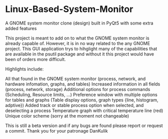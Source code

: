 # Linux-Based-System-Monitor
A GNOME system monitor clone (design) built in PyQt5 with some extra added features

This project is meant to add on to what the GNOME system monitor is already capable of. However, it is in no way related to the any GNOME project. This GUI application trys to hihglight many of the capabilities that are available in the psutil package and without it this project would have been of orders more difficult.

Highlights include:

All that found in the GNOME system monitor (process, network, and hardware infomation, graphs, and tables) 
Increased information in all fields (process, network, storage)
Additional options for process commands (Scheduling, Resource limits, ...)
Preference window with multiple options for tables and graphs (Table display options, graph types {line, histogram, adptive})
Added track or stable process option when selected, and deselecting a process
Temperature graph with critical temperature line (red)
Unique color scheme (sorry at the moment not changeable)

This is still a beta version and if any bugs are found please report or request a commit. Thank you for your patronage DanKulik
